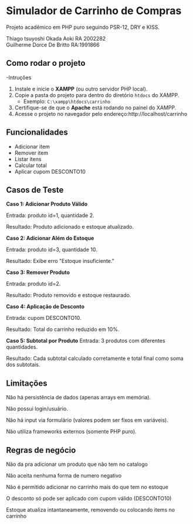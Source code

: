 # Simulador de Carrinho de Compras

Projeto acadêmico em PHP puro seguindo PSR-12, DRY e KISS.

Thiago tsuyoshi Okada Aoki RA 2002282<br>
Guilherme Dorce De Britto RA:1991866<br>

## Como rodar o projeto
-Intruções
1. Instale e inicie o **XAMPP** (ou outro servidor PHP local).
2. Copie a pasta do projeto para dentro do diretório `htdocs` do XAMPP.
   - Exemplo: `C:\xampp\htdocs\carrinho`
3. Certifique-se de que o **Apache** está rodando no painel do XAMPP.
4. Acesse o projeto no navegador pelo endereço:http://localhost/carrinho

## Funcionalidades
- Adicionar item
- Remover item
- Listar itens
- Calcular total
- Aplicar cupom DESCONTO10

## Casos de Teste

**Caso 1: Adicionar Produto Válido**

Entrada: produto id=1, quantidade 2.

Resultado: Produto adicionado e estoque atualizado.

**Caso 2: Adicionar Além do Estoque**

Entrada: produto id=3, quantidade 10.

Resultado: Exibe erro "Estoque insuficiente."

**Caso 3: Remover Produto**

Entrada: produto id=2.

Resultado: Produto removido e estoque restaurado.

**Caso 4: Aplicação de Desconto**

Entrada: cupom DESCONTO10.

Resultado: Total do carrinho reduzido em 10%.

**Caso 5: Subtotal por Produto**
Entrada: 3 produtos com diferentes quantidades.

Resultado: Cada subtotal calculado corretamente e total final como soma dos subtotais.

## Limitações

Não há persistência de dados (apenas arrays em memória).

Não possui login/usuário.

Não há input via formulário (valores podem ser fixos em variáveis).

Não utiliza frameworks externos (somente PHP puro).

## Regras de negócio 

Não da pra adicionar um produto que não tem no catalogo

Não aceita nenhuma forma de numero negativo

Não é permitido adicionar no carrinho mais do que tem no estoque 

O desconto só pode ser aplicado com cupom válido (DESCONTO10)

Estoque atualiza intantaneamente, removendo ou colocando items no carrinho
